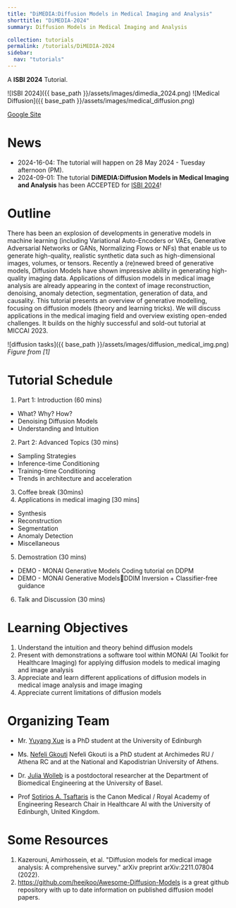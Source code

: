 ```yaml
---
title: "DiMEDIA:Diffusion Models in Medical Imaging and Analysis"
shorttitle: "DiMEDIA-2024"
summary: Diffusion Models in Medical Imaging and Analysis

collection: tutorials
permalink: /tutorials/DiMEDIA-2024
sidebar:
  nav: "tutorials"
---
```



A **ISBI 2024** Tutorial.

![ISBI 2024]({{ base_path }}/assets/images/dimedia_2024.png)
![Medical Diffusion]({{ base_path }}/assets/images/medical_diffusion.png)

[Google Site](https://sites.google.com/view/isbi-2024-dimedia)

# News 
- 2024-16-04: The tutorial will happen on 28 May 2024 - Tuesday afternoon (PM).
- 2024-09-01: The tutorial **DiMEDIA:Diffusion Models in Medical Imaging and Analysis** has been ACCEPTED for [ISBI 2024](https://biomedicalimaging.org/2024/tutorials-final/)!

# Outline

There has been an explosion of developments in generative models in machine learning (including Variational Auto-Encoders or VAEs, Generative Adversarial Networks or GANs, Normalizing Flows or NFs) that enable us to generate high-quality, realistic synthetic data such as high-dimensional images, volumes, or tensors. Recently a (re)newed breed of generative models, Diffusion Models have shown impressive ability in generating high-quality imaging data. Applications of diffusion models in medical image analysis are already appearing in the context of image reconstruction, denoising, anomaly detection, segmentation, generation of data, and causality. This tutorial presents an overview of generative modelling, focusing on diffusion models (theory and learning tricks). We will discuss applications in the medical imaging field and overview existing open-ended challenges. It builds on the highly successful and sold-out tutorial at MICCAI 2023.
 
![diffusion tasks]({{ base_path }}/assets/images/diffusion_medical_img.png)
*Figure from [1]*

# Tutorial Schedule

1. Part 1: Introduction (60 mins)
  - What? Why? How?
  - Denoising Diffusion Models
  - Understanding and Intuition
2. Part 2: Advanced Topics (30 mins)
  - Sampling Strategies
  - Inference-time Conditioning
  - Training-time Conditioning
  - Trends in architecture and acceleration
3. Coffee break (30mins)
4. Applications in medical imaging [30 mins]
  - Synthesis
  - Reconstruction
  - Segmentation
  - Anomaly Detection
  - Miscellaneous
5. Demostration (30 mins)
  - DEMO - MONAI Generative Models Coding tutorial on DDPM
  - DEMO - MONAI Generative ModelsDDIM Inversion + Classifier-free guidance
6. Talk and Discussion (30 mins)

# Learning Objectives

1. Understand the intuition and theory behind diffusion models
2. Present with demonstrations a software tool within MONAI (AI Toolkit for Healthcare Imaging) for applying diffusion models to medical imaging and image analysis
3. Appreciate and learn different applications of diffusion models in medical image analysis and image imaging
4. Appreciate current limitations of diffusion models

# Organizing Team

- Mr. [Yuyang Xue](https://vios.science/team/yuyang) is a PhD student at the University of Edinburgh

- Ms. [Nefeli Gkouti](https://vios.science/team/nefeli) Nefeli Gkouti is a PhD student at Archimedes RU / Athena RC and at the National and Kapodistrian University of Athens.

- Dr. [Julia Wolleb](https://dbe.unibas.ch/en/persons/julia-wolleb/) is a postdoctoral researcher at the Department of Biomedical Engineering at the University of Basel.

- Prof [Sotirios A. Tsaftaris](https://vios.science/team/tsaftaris) is the Canon Medical / Royal Academy of Engineering Research Chair in Healthcare AI with the University of Edinburgh, United Kingdom.

# Some Resources

1. Kazerouni, Amirhossein, et al. "Diffusion models for medical image analysis: A comprehensive survey." arXiv preprint arXiv:2211.07804 (2022).
2. https://github.com/heejkoo/Awesome-Diffusion-Models is a great github repository with up to date information on published diffusion model papers.


<!---
# Accompanying Material {#material}

 Sotos recently gave a [keynote at MICAD 2022](https://www.micad.org/pages/keynote.html) on Diffusion Models in Medical Imaging and Analysis. Hype or Hope?

| [![YouTube]({{ base_path }}/assets/images/youtube_logo.png)](https://www.youtube.com/watch?v=WA7hn9cyRdo) | [![ppt_logo]({{ base_path }}/assets/images/ppt_logo.png)]({{ base_path }}/assets/pdfs/20221101_Sotos_Micad_diffusionHope.pdf)

- The video is available on the MICAD YouTube channel, find it [here](https://www.youtube.com/watch?v=WA7hn9cyRdo);
- The tutorial's slide deck in pdf is also available [here]({{ base_path }}/assets/pdfs/20221101_Sotos_Micad_diffusionHope.pdf).
-->
